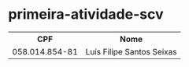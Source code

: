 # primeira-atividade-scv

<table>
  <tr>
    <th>CPF</th>
    <th>Nome</th>
  </tr>
  <tr>
    <td>058.014.854-81</td>
    <td>Luís Filipe Santos Seixas</td>
  </tr>
</table>
